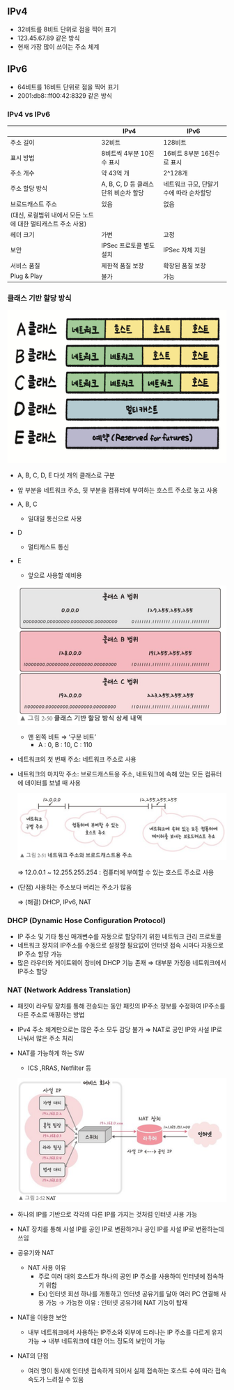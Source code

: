 ## IPv4

- 32비트를 8비트 단위로 점을 찍어 표기
- 123.45.67.89 같은 방식
- 현재 가장 많이 쓰이는 주소 체계

## IPv6

- 64비트를 16비트 단위로 점을 찍어 표기
- 2001:db8::ff00:42:8329 같은 방식

### IPv4 vs IPv6

|  | IPv4 | IPv6 |
| --- | --- | --- |
| 주소 길이 | 32비트 | 128비트 |
| 표시 방법 | 8비트씩 4부분 10진수 표시 | 16비트 8부분 16진수로 표시 |
| 주소 개수 | 약 43억 개 | 2^128개 |
| 주소 할당 방식 | A, B, C, D 등 클래스 단위 비순차 할당 | 네트워크 규모, 단말기수에 따라 순차할당 |
| 브로드캐스트 주소 | 있음 | 없음
(대신, 로컬범위 내에서 모든 노드에 대한 멀티캐스트 주소 사용) |
| 헤더 크기 | 가변 | 고정 |
| 보안 | IPSec 프로토콜 별도 설치 | IPSec 자체 지원 |
| 서비스 품질 | 제한적 품질 보장 | 확장된 품질 보장 |
| Plug & Play | 불가 | 가능 |

### 클래스 기반 할당 방식

![클래스기반할당방식](./image/클래스기반할당방식.png)

- A, B, C, D, E 다섯 개의 클래스로 구분
- 앞 부분을 네트워크 주소, 뒷 부분을 컴퓨터에 부여하는 호스트 주소로 놓고 사용
- A, B, C
    - 일대일 통신으로 사용
- D
    - 멀티캐스트 통신
- E
    - 앞으로 사용할 예비용
    
    ![클래스기반할당방식-1](./image/클래스기반할당방식-1.png)
    
    - 맨 왼쪽 비트 ⇒ ‘구분 비트’
        - A : 0, B : 10, C : 110
- 네트워크의 첫 번째 주소: 네트워크 주소로 사용
- 네트워크의 마지막 주소: 브로드캐스트용 주소, 네트워크에 속해 있는 모든 컴퓨터에 데이터를 보낼 때 사용
    
    ![클래스기반할당방식-2](./image/클래스기반할당방식-2.png)
    
    ⇒ 12.0.0.1 ~ 12.255.255.254 : 컴퓨터에 부여할 수 있는 호스트 주소로 사용
    
- (단점) 사용하는 주소보다 버리는 주소가 많음
    
    ⇒ (해결) DHCP, IPv6, NAT
    

### DHCP (Dynamic Hose Configuration Protocol)

- IP 주소 및 기타 통신 매개변수를 자동으로 할당하기 위한 네트워크 관리 프로토콜
- 네트워크 장치의 IP주소를 수동으로 설정할 필요없이 인터넷 접속 시마다 자동으로 IP 주소 할당 가능
- 많은 라우터와 게이트웨이 장비에 DHCP 기능 존재
⇒ 대부분 가정용 네트워크에서 IP주소 할당

### NAT (Network Address Translation)

- 패킷이 라우팅 장치를 통해 전송되는 동안 패킷의 IP주소 정보를 수정하여 IP주소를 다른 주소로 매핑하는 방법
- IPv4 주소 체계만으로는 많은 주소 모두 감당 불가
⇒ NAT로 공인 IP와 사설 IP로 나눠서 많은 주소 처리
- NAT를 가능하게 하는 SW
    - ICS ,RRAS, Netfilter 등
    
    ![NAT](./image/NAT.png)
    
- 하나의 IP를 기반으로 각각의 다른 IP를 가지는 것처럼 인터넷 사용 가능
- NAT 장치를 통해 사설 IP를 공인 IP로 변환하거나 공인 IP를 사설 IP로 변환하는데 쓰임
- 공유기와 NAT
    - NAT 사용 이유
        - 주로 여러 대의 호스트가 하나의 공인 IP 주소를 사용하여 인터넷에 접속하기 위함
        - Ex) 인터넷 회선 하나를 개통하고 인터넷 공유기를 달아 여러 PC 연결해 사용 가능
        → 가능한 이유 : 인터넷 공유기에 NAT 기능이 탑재
- NAT을 이용한 보안
    - 내부 네트워크에서 사용하는 IP주소와 외부에 드러나는 IP 주소를 다르게 유지 가능 → 내부 네트워크에 대한 어느 정도의 보안이 가능
- NAT의 단점
    - 여러 명이 동시에 인터넷 접속하게 되어서 실제 접속하는 호스트 수에 따라 접속 속도가 느려질 수 있음